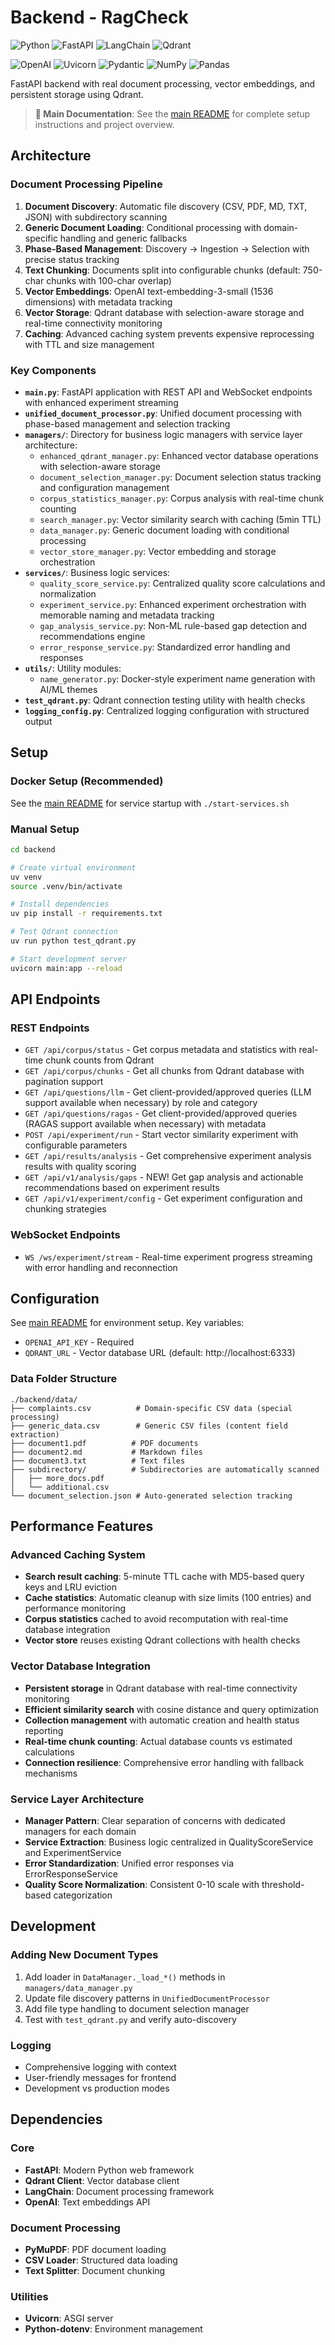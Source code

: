 # Backend - RagCheck

![Python](https://img.shields.io/badge/Python-3.12+-3776AB?style=for-the-badge&logo=python&logoColor=white)
![FastAPI](https://img.shields.io/badge/FastAPI-0.110+-009688?style=for-the-badge&logo=fastapi&logoColor=white)
![LangChain](https://img.shields.io/badge/🦜_LangChain-0.2.x-1C3C3C?style=for-the-badge&logoColor=white)
![Qdrant](https://img.shields.io/badge/Qdrant-1.15.1-DC382D?style=for-the-badge&logo=database&logoColor=white)

![OpenAI](https://img.shields.io/badge/OpenAI-Embeddings-412991?style=flat&logo=openai&logoColor=white)
![Uvicorn](https://img.shields.io/badge/Uvicorn-0.27+-009688?style=flat&logoColor=white)
![Pydantic](https://img.shields.io/badge/Pydantic-2.8+-E92063?style=flat&logo=pydantic&logoColor=white)
![NumPy](https://img.shields.io/badge/NumPy-1.26+-013243?style=flat&logo=numpy&logoColor=white)
![Pandas](https://img.shields.io/badge/Pandas-2.1+-150458?style=flat&logo=pandas&logoColor=white)

FastAPI backend with real document processing, vector embeddings, and persistent storage using Qdrant.

> **📖 Main Documentation**: See the [main README](../README.md) for complete setup instructions and project overview.

## Architecture

### Document Processing Pipeline
1. **Document Discovery**: Automatic file discovery (CSV, PDF, MD, TXT, JSON) with subdirectory scanning
2. **Generic Document Loading**: Conditional processing with domain-specific handling and generic fallbacks
3. **Phase-Based Management**: Discovery → Ingestion → Selection with precise status tracking
4. **Text Chunking**: Documents split into configurable chunks (default: 750-char chunks with 100-char overlap)
5. **Vector Embeddings**: OpenAI text-embedding-3-small (1536 dimensions) with metadata tracking
6. **Vector Storage**: Qdrant database with selection-aware storage and real-time connectivity monitoring
7. **Caching**: Advanced caching system prevents expensive reprocessing with TTL and size management

### Key Components
- **`main.py`**: FastAPI application with REST API and WebSocket endpoints with enhanced experiment streaming
- **`unified_document_processor.py`**: Unified document processing with phase-based management and selection tracking
- **`managers/`**: Directory for business logic managers with service layer architecture:
  - `enhanced_qdrant_manager.py`: Enhanced vector database operations with selection-aware storage
  - `document_selection_manager.py`: Document selection status tracking and configuration management  
  - `corpus_statistics_manager.py`: Corpus analysis with real-time chunk counting
  - `search_manager.py`: Vector similarity search with caching (5min TTL)
  - `data_manager.py`: Generic document loading with conditional processing
  - `vector_store_manager.py`: Vector embedding and storage orchestration
- **`services/`**: Business logic services:
  - `quality_score_service.py`: Centralized quality score calculations and normalization
  - `experiment_service.py`: Enhanced experiment orchestration with memorable naming and metadata tracking
  - `gap_analysis_service.py`: Non-ML rule-based gap detection and recommendations engine
  - `error_response_service.py`: Standardized error handling and responses
- **`utils/`**: Utility modules:
  - `name_generator.py`: Docker-style experiment name generation with AI/ML themes
- **`test_qdrant.py`**: Qdrant connection testing utility with health checks
- **`logging_config.py`**: Centralized logging configuration with structured output

## Setup

### Docker Setup (Recommended)
See the [main README](../README.md) for service startup with `./start-services.sh`

### Manual Setup
```bash
cd backend

# Create virtual environment
uv venv
source .venv/bin/activate

# Install dependencies
uv pip install -r requirements.txt

# Test Qdrant connection
uv run python test_qdrant.py

# Start development server
uvicorn main:app --reload
```

## API Endpoints

### REST Endpoints
- `GET /api/corpus/status` - Get corpus metadata and statistics with real-time chunk counts from Qdrant
- `GET /api/corpus/chunks` - Get all chunks from Qdrant database with pagination support
- `GET /api/questions/llm` - Get client-provided/approved queries (LLM support available when necessary) by role and category
- `GET /api/questions/ragas` - Get client-provided/approved queries (RAGAS support available when necessary) with metadata
- `POST /api/experiment/run` - Start vector similarity experiment with configurable parameters
- `GET /api/results/analysis` - Get comprehensive experiment analysis results with quality scoring
- `GET /api/v1/analysis/gaps` - NEW! Get gap analysis and actionable recommendations based on experiment results
- `GET /api/v1/experiment/config` - Get experiment configuration and chunking strategies

### WebSocket Endpoints
- `WS /ws/experiment/stream` - Real-time experiment progress streaming with error handling and reconnection

## Configuration

See [main README](../README.md) for environment setup. Key variables:
- `OPENAI_API_KEY` - Required
- `QDRANT_URL` - Vector database URL (default: http://localhost:6333)

### Data Folder Structure
```
./backend/data/
├── complaints.csv          # Domain-specific CSV data (special processing)
├── generic_data.csv        # Generic CSV files (content field extraction)
├── document1.pdf          # PDF documents
├── document2.md           # Markdown files
├── document3.txt          # Text files  
├── subdirectory/          # Subdirectories are automatically scanned
│   ├── more_docs.pdf
│   └── additional.csv
└── document_selection.json # Auto-generated selection tracking
```

## Performance Features

### Advanced Caching System
- **Search result caching**: 5-minute TTL cache with MD5-based query keys and LRU eviction
- **Cache statistics**: Automatic cleanup with size limits (100 entries) and performance monitoring  
- **Corpus statistics** cached to avoid recomputation with real-time database integration
- **Vector store** reuses existing Qdrant collections with health checks

### Vector Database Integration
- **Persistent storage** in Qdrant database with real-time connectivity monitoring
- **Efficient similarity search** with cosine distance and query optimization
- **Collection management** with automatic creation and health status reporting
- **Real-time chunk counting**: Actual database counts vs estimated calculations
- **Connection resilience**: Comprehensive error handling with fallback mechanisms

### Service Layer Architecture  
- **Manager Pattern**: Clear separation of concerns with dedicated managers for each domain
- **Service Extraction**: Business logic centralized in QualityScoreService and ExperimentService
- **Error Standardization**: Unified error responses via ErrorResponseService
- **Quality Score Normalization**: Consistent 0-10 scale with threshold-based categorization

## Development

### Adding New Document Types
1. Add loader in `DataManager._load_*()` methods in `managers/data_manager.py`
2. Update file discovery patterns in `UnifiedDocumentProcessor`
3. Add file type handling to document selection manager
4. Test with `test_qdrant.py` and verify auto-discovery

### Logging
- Comprehensive logging with context
- User-friendly messages for frontend
- Development vs production modes

## Dependencies

### Core
- **FastAPI**: Modern Python web framework
- **Qdrant Client**: Vector database client
- **LangChain**: Document processing framework
- **OpenAI**: Text embeddings API

### Document Processing
- **PyMuPDF**: PDF document loading
- **CSV Loader**: Structured data loading
- **Text Splitter**: Document chunking

### Utilities

- **Uvicorn**: ASGI server
- **Python-dotenv**: Environment management